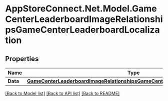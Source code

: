 # AppStoreConnect.Net.Model.GameCenterLeaderboardImageRelationshipsGameCenterLeaderboardLocalization

## Properties

Name | Type | Description | Notes
------------ | ------------- | ------------- | -------------
**Data** | [**GameCenterLeaderboardImageRelationshipsGameCenterLeaderboardLocalizationData**](GameCenterLeaderboardImageRelationshipsGameCenterLeaderboardLocalizationData.md) |  | [optional] 

[[Back to Model list]](../README.md#documentation-for-models) [[Back to API list]](../README.md#documentation-for-api-endpoints) [[Back to README]](../README.md)

